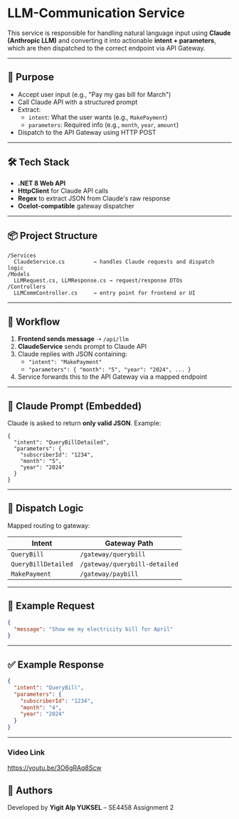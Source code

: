 
# LLM-Communication Service

This service is responsible for handling natural language input using **Claude (Anthropic LLM)** and converting it into actionable **intent + parameters**, which are then dispatched to the correct endpoint via API Gateway.

---

## 🧠 Purpose

- Accept user input (e.g., "Pay my gas bill for March")
- Call Claude API with a structured prompt
- Extract:
  - `intent`: What the user wants (e.g., `MakePayment`)
  - `parameters`: Required info (e.g., `month`, `year`, `amount`)
- Dispatch to the API Gateway using HTTP POST

---

## 🛠️ Tech Stack

- **.NET 8 Web API**
- **HttpClient** for Claude API calls
- **Regex** to extract JSON from Claude's raw response
- **Ocelot-compatible** gateway dispatcher

---

## 📦 Project Structure

```
/Services
  ClaudeService.cs         → handles Claude requests and dispatch logic
/Models
  LLMRequest.cs, LLMResponse.cs → request/response DTOs
/Controllers
  LLMCommController.cs     → entry point for frontend or UI
```

---

## 🔄 Workflow

1. **Frontend sends message** ➝ `/api/llm`
2. **ClaudeService** sends prompt to Claude API
3. Claude replies with JSON containing:
   - `"intent": "MakePayment"`
   - `"parameters": { "month": "5", "year": "2024", ... }`
4. Service forwards this to the API Gateway via a mapped endpoint

---

## 🔐 Claude Prompt (Embedded)

Claude is asked to return **only valid JSON**. Example:

```
{
  "intent": "QueryBillDetailed",
  "parameters": {
    "subscriberId": "1234",
    "month": "5",
    "year": "2024"
  }
}
```

---

## 🚀 Dispatch Logic

Mapped routing to gateway:

| Intent             | Gateway Path                  |
|--------------------|-------------------------------|
| `QueryBill`        | `/gateway/querybill`          |
| `QueryBillDetailed`| `/gateway/querybill-detailed` |
| `MakePayment`      | `/gateway/paybill`            |

---

## 🧪 Example Request

```json
{
  "message": "Show me my electricity bill for April"
}
```

---

## ✅ Example Response

```json
{
  "intent": "QueryBill",
  "parameters": {
    "subscriberId": "1234",
    "month": "4",
    "year": "2024"
  }
}
```

---

### Video Link
https://youtu.be/3O6gRAq8Scw


## 👥 Authors

Developed by **Yigit Alp YUKSEL** – SE4458 Assignment 2
